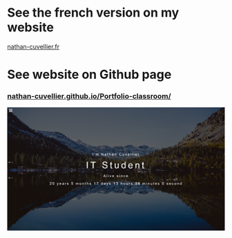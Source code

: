 # See the french version on my website

[nathan-cuvellier.fr](https://nathan-cuvellier.fr)

# See website on Github page

### [nathan-cuvellier.github.io/Portfolio-classroom/](https://nathan-cuvellier.github.io/Portfolio-classroom/)

![Screen home page](https://raw.githubusercontent.com/nathan-cuvellier/Portfolio-classroom/master/img/readme-screen.png)
